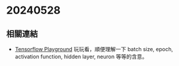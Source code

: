 # 20240528

## 相關連結

* [Tensorflow Playground](https://playground.tensorflow.org/)
  玩玩看，順便理解一下 batch size, epoch, activation function, hidden layer, neuron 等等的含意。